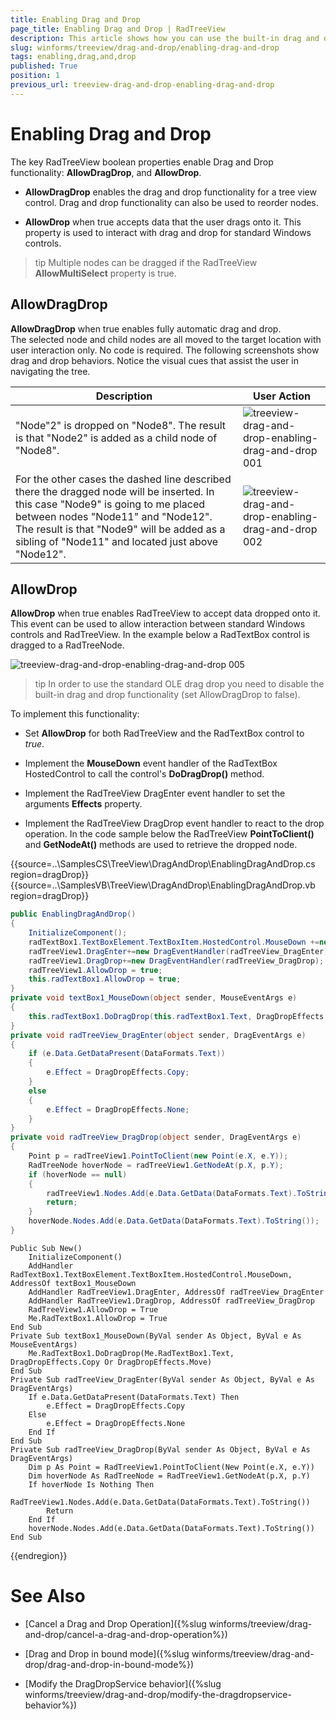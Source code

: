 ```yaml
---
title: Enabling Drag and Drop
page_title: Enabling Drag and Drop | RadTreeView
description: This article shows how you can use the built-in drag and drop functionality or the standard OLE drag drop. 
slug: winforms/treeview/drag-and-drop/enabling-drag-and-drop
tags: enabling,drag,and,drop
published: True
position: 1
previous_url: treeview-drag-and-drop-enabling-drag-and-drop
---
```


# Enabling Drag and Drop

The key RadTreeView boolean properties enable Drag and Drop functionality: __AllowDragDrop__, and __AllowDrop__.

* __AllowDragDrop__ enables the drag and drop functionality for a tree view control. Drag and drop functionality can also be used to reorder nodes.

* __AllowDrop__ when true accepts data that the user drags onto it. This property is used to interact with drag and drop for standard Windows controls.

>tip Multiple nodes can be dragged if the RadTreeView __AllowMultiSelect__ property is true.
>

## AllowDragDrop

__AllowDragDrop__ when true enables fully automatic drag and drop. The selected node and child nodes are all moved to the target location with user interaction only. No code is required. The following screenshots show drag and drop behaviors. Notice the visual cues that assist the user in navigating the tree.


| __Description__ | __User Action__ |
|-----|-----|
|"Node"2" is dropped on "Node8". The result is that "Node2" is added as a child node of "Node8".|![treeview-drag-and-drop-enabling-drag-and-drop 001](images/treeview-drag-and-drop-enabling-drag-and-drop001.gif)|
|For the other cases the dashed line described there the dragged node will be inserted. In this case "Node9" is going to me placed between nodes "Node11" and "Node12". The result is that "Node9" will be added as a sibling of "Node11" and located just above "Node12".|![treeview-drag-and-drop-enabling-drag-and-drop 002](images/treeview-drag-and-drop-enabling-drag-and-drop002.gif)|

## AllowDrop 

__AllowDrop__ when true enables RadTreeView to accept data dropped onto it. This event can be used to allow interaction between standard Windows controls  and RadTreeView. In the example below a RadTextBox control is dragged to a RadTreeNode.

![treeview-drag-and-drop-enabling-drag-and-drop 005](images/treeview-drag-and-drop-enabling-drag-and-drop005.gif)

>tip In order to use the standard OLE drag drop you need to disable the built-in drag and drop functionality (set AllowDragDrop to false).

To implement this functionality:

* Set __AllowDrop__ for both RadTreeView and the RadTextBox control to *true*.
            

* Implement the __MouseDown__ event handler of the RadTextBox HostedControl to call the control's __DoDragDrop()__ method.
          
* Implement the RadTreeView DragEnter event handler to set the arguments __Effects__ property.

* Implement the RadTreeView DragDrop event handler to react to the drop operation. In the code sample below the RadTreeView __PointToClient()__ and __GetNodeAt()__ methods are used to retrieve the dropped node.


{{source=..\SamplesCS\TreeView\DragAndDrop\EnablingDragAndDrop.cs region=dragDrop}} 
{{source=..\SamplesVB\TreeView\DragAndDrop\EnablingDragAndDrop.vb region=dragDrop}} 

````C#
public EnablingDragAndDrop()
{
    InitializeComponent();
    radTextBox1.TextBoxElement.TextBoxItem.HostedControl.MouseDown +=new MouseEventHandler(textBox1_MouseDown);
    radTreeView1.DragEnter+=new DragEventHandler(radTreeView_DragEnter);
    radTreeView1.DragDrop+=new DragEventHandler(radTreeView_DragDrop);
    radTreeView1.AllowDrop = true;
    this.radTextBox1.AllowDrop = true;
}
private void textBox1_MouseDown(object sender, MouseEventArgs e)
{
    this.radTextBox1.DoDragDrop(this.radTextBox1.Text, DragDropEffects.Copy | DragDropEffects.Move);
}
private void radTreeView_DragEnter(object sender, DragEventArgs e)
{
    if (e.Data.GetDataPresent(DataFormats.Text))
    {
        e.Effect = DragDropEffects.Copy;
    }
    else
    {
        e.Effect = DragDropEffects.None;
    }
}
private void radTreeView_DragDrop(object sender, DragEventArgs e)
{
    Point p = radTreeView1.PointToClient(new Point(e.X, e.Y));
    RadTreeNode hoverNode = radTreeView1.GetNodeAt(p.X, p.Y);
    if (hoverNode == null)
    {
        radTreeView1.Nodes.Add(e.Data.GetData(DataFormats.Text).ToString());
        return;
    }
    hoverNode.Nodes.Add(e.Data.GetData(DataFormats.Text).ToString());
}

````
````VB.NET
Public Sub New()
    InitializeComponent()
    AddHandler RadTextBox1.TextBoxElement.TextBoxItem.HostedControl.MouseDown, AddressOf textBox1_MouseDown
    AddHandler RadTreeView1.DragEnter, AddressOf radTreeView_DragEnter
    AddHandler RadTreeView1.DragDrop, AddressOf radTreeView_DragDrop
    RadTreeView1.AllowDrop = True
    Me.RadTextBox1.AllowDrop = True
End Sub
Private Sub textBox1_MouseDown(ByVal sender As Object, ByVal e As MouseEventArgs)
    Me.RadTextBox1.DoDragDrop(Me.RadTextBox1.Text, DragDropEffects.Copy Or DragDropEffects.Move)
End Sub
Private Sub radTreeView_DragEnter(ByVal sender As Object, ByVal e As DragEventArgs)
    If e.Data.GetDataPresent(DataFormats.Text) Then
        e.Effect = DragDropEffects.Copy
    Else
        e.Effect = DragDropEffects.None
    End If
End Sub
Private Sub radTreeView_DragDrop(ByVal sender As Object, ByVal e As DragEventArgs)
    Dim p As Point = RadTreeView1.PointToClient(New Point(e.X, e.Y))
    Dim hoverNode As RadTreeNode = RadTreeView1.GetNodeAt(p.X, p.Y)
    If hoverNode Is Nothing Then
        RadTreeView1.Nodes.Add(e.Data.GetData(DataFormats.Text).ToString())
        Return
    End If
    hoverNode.Nodes.Add(e.Data.GetData(DataFormats.Text).ToString())
End Sub

````

{{endregion}}

# See Also
* [Cancel a Drag and Drop Operation]({%slug winforms/treeview/drag-and-drop/cancel-a-drag-and-drop-operation%})

* [Drag and Drop in bound mode]({%slug winforms/treeview/drag-and-drop/drag-and-drop-in-bound-mode%})

* [Modify the DragDropService behavior]({%slug winforms/treeview/drag-and-drop/modify-the-dragdropservice-behavior%})

